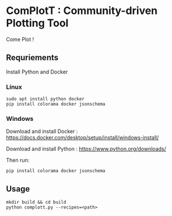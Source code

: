

# ComPlotT : Community-driven Plotting Tool

Come Plot !

## Requriements

Install Python and Docker

### Linux

    sudo apt install python docker
    pip install colorama docker jsonschema

### Windows

Download and install Docker : https://docs.docker.com/desktop/setup/install/windows-install/

Download and install Python : https://www.python.org/downloads/

Then run:

    pip install colorama docker jsonschema

## Usage

    mkdir build && cd build
    python complott.py --recipes=<path>
